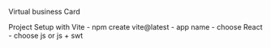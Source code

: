 Virtual business Card

Project Setup with Vite
    - npm create vite@latest
    - app name
    - choose React
    - choose js or js + swt
